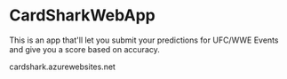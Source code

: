 # CardSharkWebApp
This is an app that'll let you submit your predictions for UFC/WWE Events and give you a score based on accuracy.

cardshark.azurewebsites.net
